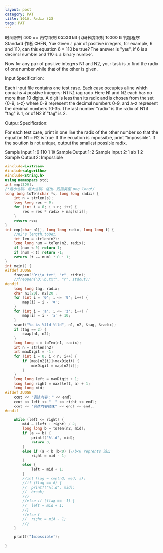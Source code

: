 ```yaml
---
layout: post
category: PAT
title: 1010. Radix (25)
tags: PAT
---
```

时间限制
400 ms
内存限制
65536 kB
代码长度限制
16000 B
判题程序
Standard
作者
CHEN, Yue
Given a pair of positive integers, for example, 6 and 110, can this equation 6 = 110 be true? The answer is "yes", if 6 is a decimal number and 110 is a binary number.

Now for any pair of positive integers N1 and N2, your task is to find the radix of one number while that of the other is given.

Input Specification:

Each input file contains one test case. Each case occupies a line which contains 4 positive integers:
N1 N2 tag radix
Here N1 and N2 each has no more than 10 digits. A digit is less than its radix and is chosen from the set {0-9, a-z} where 0-9 represent the decimal numbers 0-9, and a-z represent the decimal numbers 10-35. The last number "radix" is the radix of N1 if "tag" is 1, or of N2 if "tag" is 2.

Output Specification:

For each test case, print in one line the radix of the other number so that the equation N1 = N2 is true. If the equation is impossible, print "Impossible". If the solution is not unique, output the smallest possible radix.

Sample Input 1:
6 110 1 10
Sample Output 1:
2
Sample Input 2:
1 ab 1 2
Sample Output 2:
Impossible
```c++
#include<iostream>
#include<algorithm>
#include<string.h>
using namespace std;
int map[256];
/*最小进制、最大进制、溢出、数据类型long long*/
long long toTen(char *s, long long radix) {
	int n = strlen(s);
	long long res = 0;
	for (int i = 0; i < n; i++) {
		res = res * radix + map[s[i]];
	}
	return res;
}
int cmp(char n2[], long long radix, long long t) {
	//n2's length,toDex, 
	int len = strlen(n2);
	long long num = toTen(n2, radix);
	if (num < 0) return 1;
	if (num < t) return -1;
	return (t == num) ? 0 : 1;
}
int main() {
#ifdef JUDGE
	freopen("D:\\a.txt", "r", stdin);
	//freopen("D:\b.txt", "r", stdout);
#endif
	long long tag, radix;
	char n1[20], n2[20];
	for (int i = '0'; i <= '9'; i++) {
		map[i] = i - '0';
	}
	for (int i = 'a'; i <= 'z'; i++) {
		map[i] = i - 'a' + 10;
	}
	scanf("%s %s %lld %lld", n1, n2, &tag, &radix);
	if (tag == 2) {
		swap(n1, n2);
	}
	long long a = toTen(n1, radix);
	int n = strlen(n2);
	int maxDigit = -1;
	for (int i = 0; i < n; i++) {
		if (map[n2[i]]>maxDigit) {
			maxDigit = map[n2[i]];
		}
	}
	long long left = maxDigit + 1;
	long long right = max(left, a) + 1;
	long long mid;
#ifdef JUDGE
	cout << "调试内容：" << endl;
	cout << left << "  " << right << endl;
	cout << "调试内容结束" << endl << endl;
#endif

	while (left <= right) {
		mid = (left + right) / 2;
		long long b = toTen(n2, mid);
		if (a == b) {
			printf("%lld", mid);
			return 0;
		}
		else if (a < b||b<0) {//b<0 reprents 溢出
			right = mid - 1;
		}
		else {
			left = mid + 1;
		}
		//int flag = cmp(n2, mid, a);
		//if (flag == 0) {
		//	printf("%lld", mid);
		//	break;
		//}
		//else if (flag == -1) {
		//	left = mid + 1;
		//}
		//else {
		//	right = mid - 1;
		//}
	}

	printf("Impossible");
	
}
```